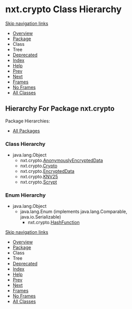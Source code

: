 # nxt.crypto Class Hierarchy

[Skip navigation links](nxt.crypto-class-hierarchy.md#skip.navbar.top)

* [Overview](../../overview.md)
* [Package](nxt.crypto.md)
* Class
* Tree
* [Deprecated]()
* [Index](../../index-files/a-index.md)
* [Help](../../how-this-api-document-is-organized.md)
* [Prev](../addons/nxt.addons-class-hierarchy.md)
* [Next](../db/nxt.db-class-hierarchy.md)
* [Frames](https://jpr4.gojupiter.tech/doc/index.html?nxt/crypto/package-tree.html)
* [No Frames](nxt.crypto-class-hierarchy.md)
* [All Classes](../../all-classes.md)

## Hierarchy For Package nxt.crypto

Package Hierarchies:

* [All Packages](../../class-hierarchy.md)

### Class Hierarchy

* java.lang.Object
  * nxt.crypto.[AnonymouslyEncryptedData](https://jpr4.gojupiter.tech/doc/nxt/crypto/AnonymouslyEncryptedData.html)
  * nxt.crypto.[Crypto](https://jpr4.gojupiter.tech/doc/nxt/crypto/Crypto.html)
  * nxt.crypto.[EncryptedData](https://jpr4.gojupiter.tech/doc/nxt/crypto/EncryptedData.html)
  * nxt.crypto.[KNV25](https://jpr4.gojupiter.tech/doc/nxt/crypto/KNV25.html)
  * nxt.crypto.[Scrypt](https://jpr4.gojupiter.tech/doc/nxt/crypto/Scrypt.html)

### Enum Hierarchy

* java.lang.Object
  * java.lang.Enum \(implements java.lang.Comparable, java.io.Serializable\)
    * nxt.crypto.[HashFunction](https://jpr4.gojupiter.tech/doc/nxt/crypto/HashFunction.html)

[Skip navigation links](nxt.crypto-class-hierarchy.md#skip.navbar.bottom)

* [Overview](../../overview.md)
* [Package](nxt.crypto.md)
* Class
* Tree
* [Deprecated]()
* [Index](../../index-files/a-index.md)
* [Help](../../how-this-api-document-is-organized.md)
* [Prev](../addons/nxt.addons-class-hierarchy.md)
* [Next](../db/nxt.db-class-hierarchy.md)
* [Frames](https://jpr4.gojupiter.tech/doc/index.html?nxt/crypto/package-tree.html)
* [No Frames](nxt.crypto-class-hierarchy.md)
* [All Classes](../../all-classes.md)

